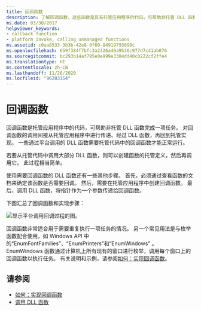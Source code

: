 ```yaml
---
title: 回调函数
description: 了解回调函数，这些函数是具有托管应用程序的代码，可帮助非托管 DLL 函数完成一项任务。
ms.date: 03/30/2017
helpviewer_keywords:
- callback function
- platform invoke, calling unmanaged functions
ms.assetid: c0aa8533-3b3b-42e8-9f60-84919793098c
ms.openlocfilehash: 659f384f7bfc3a2326a40a9536c977d7c41ab076
ms.sourcegitcommit: bc293b14af795e0e999e3304dd40c0222cf2ffe4
ms.translationtype: HT
ms.contentlocale: zh-CN
ms.lasthandoff: 11/26/2020
ms.locfileid: "96283154"
---
```

# <a name="callback-functions"></a>回调函数

回调函数是托管应用程序中的代码，可帮助非托管 DLL 函数完成一项任务。 对回调函数的调用间接从托管应用程序中进行传递、经过 DLL 函数，再回到托管实现。 一些通过平台调用的 DLL 函数需要托管代码中的回调函数才能正常运行。  
  
 若要从托管代码中调用大部分 DLL 函数，则可以创建函数的托管定义，然后再调用它。 此过程相当简单。  
  
 使用需要回调函数的 DLL 函数还有一些其他步骤。 首先，必须通过查看函数的文档来确定该函数是否需要回调。 然后，需要在托管应用程序中创建回调函数。 最后，调用 DLL 函数，将指针作为一个参数传递给回调函数。

 下图汇总了回调函数和实现步骤：  
  
 ![显示平台调用回调过程的图。](./media/callback-functions/platform-invoke-callback-process.gif)  
  
 回调函数非常适合用于需要重复执行一项任务的情况。 另一个常见用法是与枚举函数配合使用，如 Windows API 中的“EnumFontFamilies”、“EnumPrinters”和“EnumWindows”  。 EnumWindows 函数通过计算机上所有现有的窗口进行枚举，调用每个窗口上的回调函数以执行任务。 有关说明和示例，请参阅[如何：实现回调函数](how-to-implement-callback-functions.md)。  
  
## <a name="see-also"></a>请参阅

- [如何：实现回调函数](how-to-implement-callback-functions.md)
- [调用 DLL 函数](calling-a-dll-function.md)
